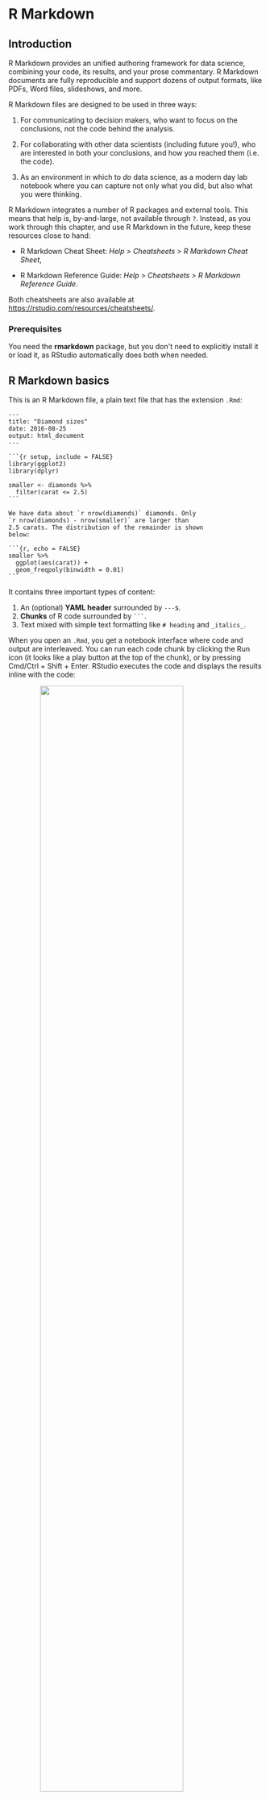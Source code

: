 # R Markdown

## Introduction

R Markdown provides an unified authoring framework for data science, combining your code, its results, and your prose commentary.
R Markdown documents are fully reproducible and support dozens of output formats, like PDFs, Word files, slideshows, and more.

R Markdown files are designed to be used in three ways:

1.  For communicating to decision makers, who want to focus on the conclusions, not the code behind the analysis.

2.  For collaborating with other data scientists (including future you!), who are interested in both your conclusions, and how you reached them (i.e. the code).

3.  As an environment in which to *do* data science, as a modern day lab notebook where you can capture not only what you did, but also what you were thinking.

R Markdown integrates a number of R packages and external tools.
This means that help is, by-and-large, not available through `?`.
Instead, as you work through this chapter, and use R Markdown in the future, keep these resources close to hand:

-   R Markdown Cheat Sheet: *Help \> Cheatsheets \> R Markdown Cheat Sheet*,

-   R Markdown Reference Guide: *Help \> Cheatsheets \> R Markdown Reference Guide*.

Both cheatsheets are also available at <https://rstudio.com/resources/cheatsheets/>.

### Prerequisites

You need the **rmarkdown** package, but you don't need to explicitly install it or load it, as RStudio automatically does both when needed.



## R Markdown basics

This is an R Markdown file, a plain text file that has the extension `.Rmd`:


````
---
title: "Diamond sizes"
date: 2016-08-25
output: html_document
---

```{r setup, include = FALSE}
library(ggplot2)
library(dplyr)

smaller <- diamonds %>% 
  filter(carat <= 2.5)
```

We have data about `r nrow(diamonds)` diamonds. Only 
`r nrow(diamonds) - nrow(smaller)` are larger than
2.5 carats. The distribution of the remainder is shown
below:

```{r, echo = FALSE}
smaller %>% 
  ggplot(aes(carat)) + 
  geom_freqpoly(binwidth = 0.01)
```
````

It contains three important types of content:

1.  An (optional) **YAML header** surrounded by `---`s.
2.  **Chunks** of R code surrounded by ```` ``` ````.
3.  Text mixed with simple text formatting like `# heading` and `_italics_`.

When you open an `.Rmd`, you get a notebook interface where code and output are interleaved.
You can run each code chunk by clicking the Run icon (it looks like a play button at the top of the chunk), or by pressing Cmd/Ctrl + Shift + Enter.
RStudio executes the code and displays the results inline with the code:

<img src="rmarkdown/diamond-sizes-notebook.png" width="75%" style="display: block; margin: auto;" />

To produce a complete report containing all text, code, and results, click "Knit" or press Cmd/Ctrl + Shift + K.
You can also do this programmatically with `rmarkdown::render("1-example.Rmd")`.
This will display the report in the viewer pane, and create a self-contained HTML file that you can share with others.

<img src="rmarkdown/diamond-sizes-report.png" width="75%" style="display: block; margin: auto;" />

When you **knit** the document, R Markdown sends the .Rmd file to **knitr**, <http://yihui.name/knitr/>, which executes all of the code chunks and creates a new markdown (.md) document which includes the code and its output.
The markdown file generated by knitr is then processed by **pandoc**, <http://pandoc.org/>, which is responsible for creating the finished file.
The advantage of this two step workflow is that you can create a very wide range of output formats, as you'll learn about in [R markdown formats].

<img src="images/RMarkdownFlow.png" width="75%" style="display: block; margin: auto;" />

To get started with your own `.Rmd` file, select *File \> New File \> R Markdown...* in the menubar.
RStudio will launch a wizard that you can use to pre-populate your file with useful content that reminds you how the key features of R Markdown work.

The following sections dive into the three components of an R Markdown document in more details: the markdown text, the code chunks, and the YAML header.

### Exercises

1.  Create a new notebook using *File \> New File \> R Notebook*.
    Read the instructions.
    Practice running the chunks.
    Verify that you can modify the code, re-run it, and see modified output.

2.  Create a new R Markdown document with *File \> New File \> R Markdown...* Knit it by clicking the appropriate button.
    Knit it by using the appropriate keyboard short cut.
    Verify that you can modify the input and see the output update.

3.  Compare and contrast the R notebook and R markdown files you created above.
    How are the outputs similar?
    How are they different?
    How are the inputs similar?
    How are they different?
    What happens if you copy the YAML header from one to the other?

4.  Create one new R Markdown document for each of the three built-in formats: HTML, PDF and Word.
    Knit each of the three documents.
    How does the output differ?
    How does the input differ?
    (You may need to install LaTeX in order to build the PDF output --- RStudio will prompt you if this is necessary.)

## Text formatting with Markdown

Prose in `.Rmd` files is written in Markdown, a lightweight set of conventions for formatting plain text files.
Markdown is designed to be easy to read and easy to write.
It is also very easy to learn.
The guide below shows how to use Pandoc's Markdown, a slightly extended version of Markdown that R Markdown understands.


```
Text formatting 
------------------------------------------------------------

*italic*  or _italic_
**bold**   __bold__
`code`
superscript^2^ and subscript~2~

Headings
------------------------------------------------------------

# 1st Level Header

## 2nd Level Header

### 3rd Level Header

Lists
------------------------------------------------------------

*   Bulleted list item 1

*   Item 2

    * Item 2a

    * Item 2b

1.  Numbered list item 1

1.  Item 2. The numbers are incremented automatically in the output.

Links and images
------------------------------------------------------------

<http://example.com>

[linked phrase](http://example.com)

![optional caption text](path/to/img.png)

Tables 
------------------------------------------------------------

First Header  | Second Header
------------- | -------------
Content Cell  | Content Cell
Content Cell  | Content Cell
```

The best way to learn these is simply to try them out.
It will take a few days, but soon they will become second nature, and you won't need to think about them.
If you forget, you can get to a handy reference sheet with *Help \> Markdown Quick Reference*.

### Exercises

1.  Practice what you've learned by creating a brief CV.
    The title should be your name, and you should include headings for (at least) education or employment.
    Each of the sections should include a bulleted list of jobs/degrees.
    Highlight the year in bold.

2.  Using the R Markdown quick reference, figure out how to:

    a.  Add a footnote.
    b.  Add a horizontal rule.
    c.  Add a block quote.

3.  Copy and paste the contents of `diamond-sizes.Rmd` from <https://github.com/hadley/r4ds/tree/master/rmarkdown> in to a local R markdown document.
    Check that you can run it, then add text after the frequency polygon that describes its most striking features.

## Code chunks

To run code inside an R Markdown document, you need to insert a chunk.
There are three ways to do so:

1.  The keyboard shortcut Cmd/Ctrl + Alt + I

2.  The "Insert" button icon in the editor toolbar.

3.  By manually typing the chunk delimiters ```` ```{r} ```` and ```` ``` ````.

Obviously, I'd recommend you learn the keyboard shortcut.
It will save you a lot of time in the long run!

You can continue to run the code using the keyboard shortcut that by now (I hope!) you know and love: Cmd/Ctrl + Enter.
However, chunks get a new keyboard shortcut: Cmd/Ctrl + Shift + Enter, which runs all the code in the chunk.
Think of a chunk like a function.
A chunk should be relatively self-contained, and focussed around a single task.

The following sections describe the chunk header which consists of ```` ```{r ````, followed by an optional chunk name, followed by comma separated options, followed by `}`.
Next comes your R code and the chunk end is indicated by a final ```` ``` ````.

### Chunk name

Chunks can be given an optional name: ```` ```{r by-name} ````.
This has three advantages:

1.  You can more easily navigate to specific chunks using the drop-down code navigator in the bottom-left of the script editor:

    <img src="screenshots/rmarkdown-chunk-nav.png" width="30%" style="display: block; margin: auto;" />

2.  Graphics produced by the chunks will have useful names that make them easier to use elsewhere.
    More on that in [other important options].

3.  You can set up networks of cached chunks to avoid re-performing expensive computations on every run.
    More on that below.

There is one chunk name that imbues special behaviour: `setup`.
When you're in a notebook mode, the chunk named setup will be run automatically once, before any other code is run.

### Chunk options

Chunk output can be customised with **options**, arguments supplied to chunk header.
Knitr provides almost 60 options that you can use to customize your code chunks.
Here we'll cover the most important chunk options that you'll use frequently.
You can see the full list at <http://yihui.name/knitr/options/>.

The most important set of options controls if your code block is executed and what results are inserted in the finished report:

-   `eval = FALSE` prevents code from being evaluated.
    (And obviously if the code is not run, no results will be generated).
    This is useful for displaying example code, or for disabling a large block of code without commenting each line.

-   `include = FALSE` runs the code, but doesn't show the code or results in the final document.
    Use this for setup code that you don't want cluttering your report.

-   `echo = FALSE` prevents code, but not the results from appearing in the finished file.
    Use this when writing reports aimed at people who don't want to see the underlying R code.

-   `message = FALSE` or `warning = FALSE` prevents messages or warnings from appearing in the finished file.

-   `results = 'hide'` hides printed output; `fig.show = 'hide'` hides plots.

-   `error = TRUE` causes the render to continue even if code returns an error.
    This is rarely something you'll want to include in the final version of your report, but can be very useful if you need to debug exactly what is going on inside your `.Rmd`.
    It's also useful if you're teaching R and want to deliberately include an error.
    The default, `error = FALSE` causes knitting to fail if there is a single error in the document.

The following table summarises which types of output each option suppresses:

| Option              | Run code | Show code | Output | Plots | Messages | Warnings |
|---------------------|----------|-----------|--------|-------|----------|----------|
| `eval = FALSE`      | \-       |           | \-     | \-    | \-       | \-       |
| `include = FALSE`   |          | \-        | \-     | \-    | \-       | \-       |
| `echo = FALSE`      |          | \-        |        |       |          |          |
| `results = "hide"`  |          |           | \-     |       |          |          |
| `fig.show = "hide"` |          |           |        | \-    |          |          |
| `message = FALSE`   |          |           |        |       | \-       |          |
| `warning = FALSE`   |          |           |        |       |          | \-       |

### Table

By default, R Markdown prints data frames and matrices as you'd see them in the console:


```r
mtcars[1:5, ]
#>                    mpg cyl disp  hp drat    wt  qsec vs am gear carb
#> Mazda RX4         21.0   6  160 110 3.90 2.620 16.46  0  1    4    4
#> Mazda RX4 Wag     21.0   6  160 110 3.90 2.875 17.02  0  1    4    4
#> Datsun 710        22.8   4  108  93 3.85 2.320 18.61  1  1    4    1
#> Hornet 4 Drive    21.4   6  258 110 3.08 3.215 19.44  1  0    3    1
#> Hornet Sportabout 18.7   8  360 175 3.15 3.440 17.02  0  0    3    2
```

If you prefer that data be displayed with additional formatting you can use the `knitr::kable` function.
The code below generates Table \@ref(tab:kable).


```r
knitr::kable(
  mtcars[1:5, ], 
  caption = "A knitr kable."
)
```



Table: (\#tab:kable)A knitr kable.

|                  |  mpg| cyl| disp|  hp| drat|    wt|  qsec| vs| am| gear| carb|
|:-----------------|----:|---:|----:|---:|----:|-----:|-----:|--:|--:|----:|----:|
|Mazda RX4         | 21.0|   6|  160| 110| 3.90| 2.620| 16.46|  0|  1|    4|    4|
|Mazda RX4 Wag     | 21.0|   6|  160| 110| 3.90| 2.875| 17.02|  0|  1|    4|    4|
|Datsun 710        | 22.8|   4|  108|  93| 3.85| 2.320| 18.61|  1|  1|    4|    1|
|Hornet 4 Drive    | 21.4|   6|  258| 110| 3.08| 3.215| 19.44|  1|  0|    3|    1|
|Hornet Sportabout | 18.7|   8|  360| 175| 3.15| 3.440| 17.02|  0|  0|    3|    2|

Read the documentation for `?knitr::kable` to see the other ways in which you can customise the table.
For even deeper customisation, consider the **xtable**, **stargazer**, **pander**, **tables**, and **ascii** packages.
Each provides a set of tools for returning formatted tables from R code.

There is also a rich set of options for controlling how figures are embedded.
You'll learn about these in [saving your plots].

### Caching

Normally, each knit of a document starts from a completely clean slate.
This is great for reproducibility, because it ensures that you've captured every important computation in code.
However, it can be painful if you have some computations that take a long time.
The solution is `cache = TRUE`.
When set, this will save the output of the chunk to a specially named file on disk.
On subsequent runs, knitr will check to see if the code has changed, and if it hasn't, it will reuse the cached results.

The caching system must be used with care, because by default it is based on the code only, not its dependencies.
For example, here the `processed_data` chunk depends on the `raw_data` chunk:

    ```{r raw_data}
    rawdata <- readr::read_csv("a_very_large_file.csv")
    ```

    ```{r processed_data, cache = TRUE}
    processed_data <- rawdata %>% 
      filter(!is.na(import_var)) %>% 
      mutate(new_variable = complicated_transformation(x, y, z))
    ```

Caching the `processed_data` chunk means that it will get re-run if the dplyr pipeline is changed, but it won't get rerun if the `read_csv()` call changes.
You can avoid that problem with the `dependson` chunk option:

    ```{r processed_data, cache = TRUE, dependson = "raw_data"}
    processed_data <- rawdata %>% 
      filter(!is.na(import_var)) %>% 
      mutate(new_variable = complicated_transformation(x, y, z))
    ```

`dependson` should contain a character vector of *every* chunk that the cached chunk depends on.
Knitr will update the results for the cached chunk whenever it detects that one of its dependencies have changed.

Note that the chunks won't update if `a_very_large_file.csv` changes, because knitr caching only tracks changes within the `.Rmd` file.
If you want to also track changes to that file you can use the `cache.extra` option.
This is an arbitrary R expression that will invalidate the cache whenever it changes.
A good function to use is `file.info()`: it returns a bunch of information about the file including when it was last modified.
Then you can write:

    ```{r raw_data, cache.extra = file.info("a_very_large_file.csv")}
    rawdata <- readr::read_csv("a_very_large_file.csv")
    ```

As your caching strategies get progressively more complicated, it's a good idea to regularly clear out all your caches with `knitr::clean_cache()`.

I've used the advice of [David Robinson](https://twitter.com/drob/status/738786604731490304) to name these chunks: each chunk is named after the primary object that it creates.
This makes it easier to understand the `dependson` specification.

### Global options

As you work more with knitr, you will discover that some of the default chunk options don't fit your needs and you want to change them.
You can do this by calling `knitr::opts_chunk$set()` in a code chunk.
For example, when writing books and tutorials I set:


```r
knitr::opts_chunk$set(
  comment = "#>",
  collapse = TRUE
)
```

This uses my preferred comment formatting, and ensures that the code and output are kept closely entwined.
On the other hand, if you were preparing a report, you might set:


```r
knitr::opts_chunk$set(
  echo = FALSE
)
```

That will hide the code by default, so only showing the chunks you deliberately choose to show (with `echo = TRUE`).
You might consider setting `message = FALSE` and `warning = FALSE`, but that would make it harder to debug problems because you wouldn't see any messages in the final document.

### Inline code

There is one other way to embed R code into an R Markdown document: directly into the text, with: `` `r ` ``.
This can be very useful if you mention properties of your data in the text.
For example, in the example document I used at the start of the chapter I had:

> We have data about `` `r nrow(diamonds)` `` diamonds.
> Only `` `r nrow(diamonds) - nrow(smaller)` `` are larger than 2.5 carats.
> The distribution of the remainder is shown below:

When the report is knit, the results of these computations are inserted into the text:

> We have data about 53940 diamonds.
> Only 126 are larger than 2.5 carats.
> The distribution of the remainder is shown below:

When inserting numbers into text, `format()` is your friend.
It allows you to set the number of `digits` so you don't print to a ridiculous degree of accuracy, and a `big.mark` to make numbers easier to read.
I'll often combine these into a helper function:


```r
comma <- function(x) format(x, digits = 2, big.mark = ",")
comma(3452345)
#> [1] "3,452,345"
comma(.12358124331)
#> [1] "0.12"
```

### Exercises

1.  Add a section that explores how diamond sizes vary by cut, colour, and clarity.
    Assume you're writing a report for someone who doesn't know R, and instead of setting `echo = FALSE` on each chunk, set a global option.

2.  Download `diamond-sizes.Rmd` from <https://github.com/hadley/r4ds/tree/master/rmarkdown>.
    Add a section that describes the largest 20 diamonds, including a table that displays their most important attributes.

3.  Modify `diamonds-sizes.Rmd` to use `comma()` to produce nicely formatted output.
    Also include the percentage of diamonds that are larger than 2.5 carats.

4.  Set up a network of chunks where `d` depends on `c` and `b`, and both `b` and `c` depend on `a`.
    Have each chunk print `lubridate::now()`, set `cache = TRUE`, then verify your understanding of caching.

## Troubleshooting

Troubleshooting R Markdown documents can be challenging because you are no longer in an interactive R environment, and you will need to learn some new tricks.
The first thing you should always try is to recreate the problem in an interactive session.
Restart R, then "Run all chunks" (either from Code menu, under Run region), or with the keyboard shortcut Ctrl + Alt + R.
If you're lucky, that will recreate the problem, and you can figure out what's going on interactively.

If that doesn't help, there must be something different between your interactive environment and the R markdown environment.
You're going to need to systematically explore the options.
The most common difference is the working directory: the working directory of an R Markdown is the directory in which it lives.
Check the working directory is what you expect by including `getwd()` in a chunk.

Next, brainstorm all the things that might cause the bug.
You'll need to systematically check that they're the same in your R session and your R markdown session.
The easiest way to do that is to set `error = TRUE` on the chunk causing the problem, then use `print()` and `str()` to check that settings are as you expect.

## YAML header

You can control many other "whole document" settings by tweaking the parameters of the YAML header.
You might wonder what YAML stands for: it's "yet another markup language", which is designed for representing hierarchical data in a way that's easy for humans to read and write.
R Markdown uses it to control many details of the output.
Here we'll discuss two: document parameters and bibliographies.

### Parameters

R Markdown documents can include one or more parameters whose values can be set when you render the report.
Parameters are useful when you want to re-render the same report with distinct values for various key inputs.
For example, you might be producing sales reports per branch, exam results by student, or demographic summaries by country.
To declare one or more parameters, use the `params` field.

This example uses a `my_class` parameter to determine which class of cars to display:


````
---
output: html_document
params:
  my_class: "suv"
---

```{r setup, include = FALSE}
library(ggplot2)
library(dplyr)

class <- mpg %>% filter(class == params$my_class)
```

# Fuel economy for `r params$my_class`s

```{r, message = FALSE}
ggplot(class, aes(displ, hwy)) + 
  geom_point() + 
  geom_smooth(se = FALSE)
```

````

As you can see, parameters are available within the code chunks as a read-only list named `params`.

You can write atomic vectors directly into the YAML header.
You can also run arbitrary R expressions by prefacing the parameter value with `!r`.
This is a good way to specify date/time parameters.

``` {.yaml}
params:
  start: !r lubridate::ymd("2015-01-01")
  snapshot: !r lubridate::ymd_hms("2015-01-01 12:30:00")
```

In RStudio, you can click the "Knit with Parameters" option in the Knit dropdown menu to set parameters, render, and preview the report in a single user friendly step.
You can customise the dialog by setting other options in the header.
See <http://rmarkdown.rstudio.com/developer_parameterized_reports.html#parameter_user_interfaces> for more details.

Alternatively, if you need to produce many such parameterised reports, you can call `rmarkdown::render()` with a list of `params`:


```r
rmarkdown::render("fuel-economy.Rmd", params = list(my_class = "suv"))
```

This is particularly powerful in conjunction with `purrr:pwalk()`.
The following example creates a report for each value of `class` found in `mpg`.
First we create a data frame that has one row for each class, giving the `filename` of the report and the `params`:


```r
reports <- tibble(
  class = unique(mpg$class),
  filename = stringr::str_c("fuel-economy-", class, ".html"),
  params = purrr::map(class, ~ list(my_class = .))
)
reports
#> [90m# A tibble: 7 x 3[39m
#>   [1mclass[22m   [1mfilename[22m                  [1mparams[22m          
#>   [3m[90m<chr>[39m[23m   [3m[90m<chr>[39m[23m                     [3m[90m<list>[39m[23m          
#> [90m1[39m compact fuel-economy-compact.html [90m<named list [1]>[39m
#> [90m2[39m midsize fuel-economy-midsize.html [90m<named list [1]>[39m
#> [90m3[39m suv     fuel-economy-suv.html     [90m<named list [1]>[39m
#> [90m4[39m 2seater fuel-economy-2seater.html [90m<named list [1]>[39m
#> [90m5[39m minivan fuel-economy-minivan.html [90m<named list [1]>[39m
#> [90m6[39m pickup  fuel-economy-pickup.html  [90m<named list [1]>[39m
#> [90m# ... with 1 more row[39m
```

Then we match the column names to the argument names of `render()`, and use purrr's **parallel** walk to call `render()` once for each row:


```r
reports %>% 
  select(output_file = filename, params) %>% 
  purrr::pwalk(rmarkdown::render, input = "fuel-economy.Rmd")
```

### Bibliographies and Citations

Pandoc can automatically generate citations and a bibliography in a number of styles.
To use this feature, specify a bibliography file using the `bibliography` field in your file's header.
The field should contain a path from the directory that contains your .Rmd file to the file that contains the bibliography file:

``` {.yaml}
bibliography: rmarkdown.bib
```

You can use many common bibliography formats including BibLaTeX, BibTeX, endnote, medline.

To create a citation within your .Rmd file, use a key composed of '\@' + the citation identifier from the bibliography file.
Then place the citation in square brackets.
Here are some examples:

``` {.markdown}
Separate multiple citations with a `;`: Blah blah [@smith04; @doe99].

You can add arbitrary comments inside the square brackets: 
Blah blah [see @doe99, pp. 33-35; also @smith04, ch. 1].

Remove the square brackets to create an in-text citation: @smith04 
says blah, or @smith04 [p. 33] says blah.

Add a `-` before the citation to suppress the author's name: 
Smith says blah [-@smith04].
```

When R Markdown renders your file, it will build and append a bibliography to the end of your document.
The bibliography will contain each of the cited references from your bibliography file, but it will not contain a section heading.
As a result it is common practice to end your file with a section header for the bibliography, such as `# References` or `# Bibliography`.

You can change the style of your citations and bibliography by referencing a CSL (citation style language) file in the `csl` field:

``` {.yaml}
bibliography: rmarkdown.bib
csl: apa.csl
```

As with the bibliography field, your csl file should contain a path to the file.
Here I assume that the csl file is in the same directory as the .Rmd file.
A good place to find CSL style files for common bibliography styles is <http://github.com/citation-style-language/styles>.

## Learning more

R Markdown is still relatively young, and is still growing rapidly.
The best place to stay on top of innovations is the official R Markdown website: <http://rmarkdown.rstudio.com>.

There are two important topics that we haven't covered here: collaboration, and the details of accurately communicating your ideas to other humans.
Collaboration is a vital part of modern data science, and you can make your life much easier by using version control tools, like Git and GitHub.
We recommend two free resources that will teach you about Git:

1.  "Happy Git with R": a user friendly introduction to Git and GitHub from R users, by Jenny Bryan.
    The book is freely available online: <http://happygitwithr.com>

2.  The "Git and GitHub" chapter of *R Packages*, by Hadley.
    You can also read it for free online: <http://r-pkgs.had.co.nz/git.html>.

I have also not touched on what you should actually write in order to clearly communicate the results of your analysis.
To improve your writing, I highly recommend reading either [*Style: Lessons in Clarity and Grace*](https://amzn.com/0134080416) by Joseph M. Williams & Joseph Bizup, or [*The Sense of Structure: Writing from the Reader's Perspective*](https://amzn.com/0205296327) by George Gopen.
Both books will help you understand the structure of sentences and paragraphs, and give you the tools to make your writing more clear.
(These books are rather expensive if purchased new, but they're used by many English classes so there are plenty of cheap second-hand copies).
George Gopen also has a number of short articles on writing at <https://www.georgegopen.com/the-litigation-articles.html>.
They are aimed at lawyers, but almost everything applies to data scientists too.
